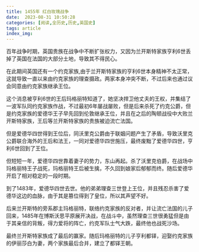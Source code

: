 ```yaml
---
title: 1455年 红白玫瑰战争
date:  2023-08-31 10:50:28
categories: [阅读,全历史,历史,英国史]
tags: article
index_img: 
---
```


百年战争时期，英国贵族在战争中不断扩张权力，又因为兰开斯特家族亨利6世丢掉了英国在法国的大部分土地，导致其不得民心。

在此期间英国还有一个约克家族,由于兰开斯特家族的亨利6世本身精神不太正常，这就导致一直以来由约克家族的理查摄政。两家本身冲突不断，不过后来也通过议会同意由约克家族继承王位。

这个消息被亨利6世的王后玛格丽特知道了，她坚决捍卫他丈夫的王权，并集结了一波军队同约克家族作战，不过最初6年屡战屡败，但是后来杀死了约克公爵，但是约克家族的爱德华王子早先回到伦敦继承王位，并且在之后的陶顿战役中大败兰开斯特家族，王后等兰开斯特家族的贵族被迫流亡法国。

但是爱德华四世得到王位后，同沃里克公爵由于联姻问题产生了矛盾，导致沃里克公爵联合海外的王后和法王，一同对爱德华四世施压，最终废黜了爱德华四世，亨利6世回到了王位。

但短短一年，爱德华四世靠着妻子的势力，东山再起。杀了沃里克伯爵，在战场中玛格丽特王子战死，玛格丽特王后被生擒，不久回到娘家后郁郁而终。随后爱德华开启了相对稳定的一段时期。

到了1483年，爱德华四世去世。他的弟弟理查三世登上王位，并且残忍杀害了爱德华这边的血脉，由于其是篡位得到了皇位，所以其声望不好。

后来兰开斯特的旁系郡主玛格丽特，联络约克家族的反对者，并让流亡法国的儿子回来，1485年在博斯沃思平原展开决战，在战斗中，虽然理查三世很勇猛但是由于其亲信的背叛，得力爱将的阵亡，约克军队士气大跌，最终他也战死沙场。

最终兰开斯特家族成了最后的赢家。随后玛格丽特的儿子亨利都铎，迎娶约克家族的伊丽莎白为妻，两个家族最后合并，建立了都铎王朝。